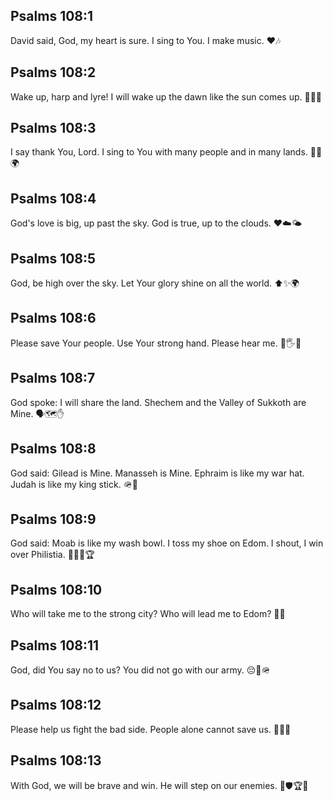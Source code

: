 ## Psalms 108:1
David said, God, my heart is sure. I sing to You. I make music. ❤️🎶
## Psalms 108:2
Wake up, harp and lyre! I will wake up the dawn like the sun comes up. 🎵🎸🌅
## Psalms 108:3
I say thank You, Lord. I sing to You with many people and in many lands. 🙏🎤🌍
## Psalms 108:4
God's love is big, up past the sky. God is true, up to the clouds. ❤️☁️🌤️
## Psalms 108:5
God, be high over the sky. Let Your glory shine on all the world. ⬆️✨🌍
## Psalms 108:6
Please save Your people. Use Your strong hand. Please hear me. 🙏🖐️💪
## Psalms 108:7
God spoke: I will share the land. Shechem and the Valley of Sukkoth are Mine. 🗣️🗺️✋
## Psalms 108:8
God said: Gilead is Mine. Manasseh is Mine. Ephraim is like my war hat. Judah is like my king stick. 🪖👑
## Psalms 108:9
God said: Moab is like my wash bowl. I toss my shoe on Edom. I shout, I win over Philistia. 🧼🥿📣🏆
## Psalms 108:10
Who will take me to the strong city? Who will lead me to Edom? 🏰🧭
## Psalms 108:11
God, did You say no to us? You did not go with our army. 😔🚫🪖
## Psalms 108:12
Please help us fight the bad side. People alone cannot save us. 🙏🆘🚫
## Psalms 108:13
With God, we will be brave and win. He will step on our enemies. 💪🛡️🏆👣
